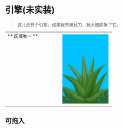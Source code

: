 # 引擎(未实装)  
> 这儿还有个引擎。如果我有螺丝刀，我大概能拆了它。  
  
<table class="table table-bordered" data-toggle="table"  data-show-header="false"><thead style="display:none"><tr ><th  style="width:50%;text-align:left;vertical-align:top;"  >title</th><th  style="width:50%;text-align:left;vertical-align:top;"  ></th></tr></thead><tr ><td  style="width:50%;text-align:left;vertical-align:top;"  >** 区域唯一 **</td><td  style="width:50%;text-align:left;vertical-align:top;"  ><div style="float:right; margin:5px"><div class="gamecard" style="width:150px; height:225px;"><a href="Engine2Closed.md" style="color:black"><img decoding="async" src="../wiki/Sprite/AloeVera.png" class="cardimage" style="max-width:150px;max-height:225px;"><span style="font-size: 25px;">引擎</span></a></div></div></td></tr></tbody></table>  
  
## 可拖入  
  


<script>document.title="引擎 - 卡牌生存百科 Card Survival Wiki";</script>